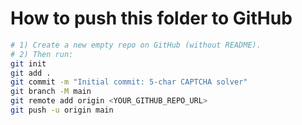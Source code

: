 
# How to push this folder to GitHub

```bash
# 1) Create a new empty repo on GitHub (without README).
# 2) Then run:
git init
git add .
git commit -m "Initial commit: 5-char CAPTCHA solver"
git branch -M main
git remote add origin <YOUR_GITHUB_REPO_URL>
git push -u origin main
```

